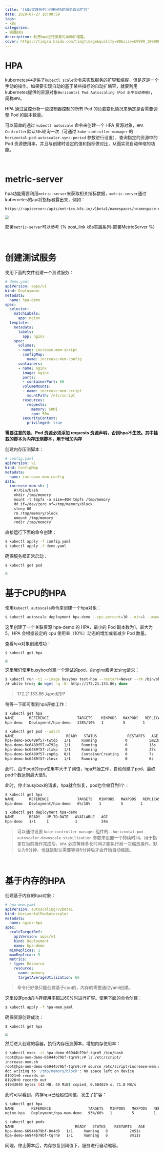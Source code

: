 ```yaml
---
title: '[k8s实践系列]利用HPA的服务自动扩容'
date: 2020-07-27 10:08:59
tags:
- k8s
categories:
- 实践K8s
description: 利用hpa进行服务的自动扩缩容。
cover: https://timgsa.baidu.com/timg?image&quality=80&size=b9999_10000&sec=1595825980543&di=95a17ecbfc8ad1caaa510a788f6ad857&imgtype=0&src=http%3A%2F%2Fhackernews.cc%2Fwp-content%2Fuploads%2F2019%2F06%2F999a755b141777513c70457e07b65570460.jpg
---
```




# HPA

kubernetes中提供了`kubectl scale`命令来实现服务的扩容和缩容，但是这是一个手动的操作。如果要实现自动的基于某些指标的自动扩缩容，就要利用kubernetes提供的资源对象`Horizontal Pod Autoscaling（Pod 水平自动伸缩）`，简称`HPA`。



HPA 通过监控分析一些控制器控制的所有 Pod 的负载变化情况来确定是否需要调整 Pod 的副本数量。



可以简单的通过 `kubectl autoscale` 命令来创建一个 HPA 资源对象，`HPA Controller`默认`30s`轮询一次（可通过 `kube-controller-manager` 的`--horizontal-pod-autoscaler-sync-period` 参数进行设置），查询指定的资源中的 Pod 资源使用率，并且与创建时设定的值和指标做对比，从而实现自动伸缩的功能。



<br>



# metric-server

hpa功能需要利用`metric-server`来获取相关指标数据，`metric-server`通过kubernetes的api将指标暴露出来，例如：

```bash
https://<apiserver>/apis/metrics.k8s.io/v1beta1/namespaces/<namespace-name>/pods/<pod-name>
```



<img src="k8s-hpa-ms.png" style="zoom:80%;" />



部署`metric-server`可以参考 {% post_link k8s实践系列-部署MetricServer %}



<br>



# 创建测试服务

使用下面的文件创建一个测试服务：

```yaml
# demo.yaml
apiVersion: apps/v1
kind: Deployment
metadata:
  name: hpa-demo
spec:
  selector:
    matchLabels:
      app: nginx
  template:
    metadata:
      labels:
        app: nginx
    spec:
      volumes:
      - name: increase-mem-script
        configMap:
          name: increase-mem-config
      containers:
      - name: nginx
        image: nginx
        ports:
        - containerPort: 80
        volumeMounts:
        - name: increase-mem-script
          mountPath: /etc/script
        resources:
          requests:
            memory: 50Mi
            cpu: 50m
        securityContext:
          privileged: true
```



**需要注意的是，Pod 资源必须添加 requests 资源声明，否则hpa不生效。其中挂载的脚本为内存压测脚本，用于增加内存**



创建内存压测脚本：

```yaml
# config.yaml
apiVersion: v1
kind: ConfigMap
metadata:
  name: increase-mem-config
data:
  increase-mem.sh: |
    #!/bin/bash  
    mkdir /tmp/memory  
    mount -t tmpfs -o size=40M tmpfs /tmp/memory  
    dd if=/dev/zero of=/tmp/memory/block  
    sleep 60 
    rm /tmp/memory/block  
    umount /tmp/memory  
    rmdir /tmp/memory
```





直接运行下面的命令创建：

```bash
$ kubectl apply -f config.yaml
$ kubectl apply -f demo.yaml
```



确保服务都正常启动：

```bash
$ kubectl get pod 
```

<img src="pod.png" style="zoom:50%;" />



<br>



# 基于CPU的HPA

使用`kubectl autoscale`命令来创建一个hpa对象：

```bash
$ kubectl autoscale deployment hpa-demo --cpu-percent=10 --min=1 --max=5
```

这里创建了一个关联资源 hpa-demo 的 HPA，最小的 Pod 副本数为1，最大为5。HPA 会根据设定的 cpu 使用率（10%）动态的增加或者减少 Pod 数量。



查看hpa对象创建成功：

```bash
$ kubectl get hpa
```

<img src="hpa-cpu.png" style="zoom:60%;" />



这里我们使用busybox创建一个测试的pod，向nginx服务发sing请求：

```bash
$ kubectl run -ti --image busybox test-hpa --restart=Never --rm /bin/sh
/# while true; do wget -q -O- http://172.21.133.86; done
```

> 172.21.133.86 为pod的IP



稍等一下即可看到hpa开始工作：

```bash
$ kubectl get hpa
NAME       REFERENCE             TARGETS    MINPODS   MAXPODS   REPLICAS   AGE
hpa-demo   Deployment/hpa-demo   338%/10%   1         5        1          5m15s

$ kubectl get pod --watch 
NAME                        READY   STATUS              RESTARTS   AGE
hpa-demo-6c6489f57-twtdp   1/1     Running             0          5m23s
hpa-demo-6c6489f57-w792g   1/1     Running             0          13s
hpa-demo-6c6489f57-zlxkp   1/1     Running             0          27s
hpa-demo-6c6489f57-znp6q   0/1     ContainerCreating   0          7s
hpa-demo-6c6489f57-ztnvx   1/1     Running             0          6s
```



此时，由于pod的cpu使用率大于了阈值，hpa开始工作，自动创建了pod，最终pod个数达到最大值5。



此时，停止busybox的请求，hpa就会恢复，pod也会缩容到1个：

```bash
$ kubectl get hpa
NAME       REFERENCE             TARGETS   MINPODS   MAXPODS   REPLICAS   AGE
hpa-demo   Deployment/hpa-demo   0%/10%    1         5        1          14m

$ kubectl get deployment hpa-demo
NAME       READY   UP-TO-DATE   AVAILABLE   AGE
hpa-demo   1/1     1            1           24m
```



> 可以通过设置 `kube-controller-manager` 组件的`--horizontal-pod-autoscaler-downscale-stabilization` 参数来设置一个持续时间，用于指定在当前操作完成后，`HPA` 必须等待多长时间才能执行另一次缩放操作。默认为5分钟，也就是默认需要等待5分钟后才会开始自动缩放。



<br>



# 基于内存的HPA

创建基于内存的hpa对象：

```yaml
# hpa-mem.yaml
apiVersion: autoscaling/v2beta1
kind: HorizontalPodAutoscaler
metadata:
  name: nginx-hpa
spec:
  scaleTargetRef:
    apiVersion: apps/v1
    kind: Deployment
    name: hpa-demo
  minReplicas: 1
  maxReplicas: 5
  metrics:
  - type: Resource
    resource:
      name: memory
      targetAverageUtilization: 60
```

> 命令行好像只能创建基于cpu的，内存的需要通过yaml创建。



这里设定pod的内存使用率超过60%时进行扩容。使用下面的命令创建：

```bash
$ kubectl apply -f hpa-mem.yaml
```



确保资源创建成功：

```bash
$ kubectl get hpa
```

<img src="hpa-mem.png" style="zoom:60%;" />



然后进入创建的容器，执行内存压测脚本，增加内存使用率：

```bash
$ kubectl exec -it hpa-demo-66944b79bf-tqrn9 /bin/bash
root@hpa-mem-demo-66944b79bf-tqrn9:/# ls /etc/script/
increase-mem.sh
root@hpa-mem-demo-66944b79bf-tqrn9:/# source /etc/script/increase-mem.sh 
dd: writing to '/tmp/memory/block': No space left on device
81921+0 records in
81920+0 records out
41943040 bytes (42 MB, 40 MiB) copied, 0.584029 s, 71.8 MB/s
```



此时可以看到，内存hpa已经超过阈值，发生了扩容：

```bash
$ kubectl get hpa
NAME        REFERENCE                 TARGETS   MINPODS   MAXPODS   REPLICAS   AGE
nginx-hpa   Deployment/hpa-mem-demo   93%/60%   1         5         1          7m13s

$ kubectl get pods 
NAME                            READY   STATUS    RESTARTS   AGE
hpa-demo-66944b79bf-8m4d9   1/1     Running   0          2m51s
hpa-demo-66944b79bf-tqrn9   1/1     Running   0          8m11s
```



同理，停止脚本后，内存恢复到阈值下，服务进行自动缩容。

<br>



